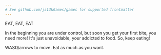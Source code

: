 ```yaml
---
# See github.com/js13kGames/games for supported frontmatter
---
```

EAT, EAT, EAT

In the beginning you are under control, but soon you get your first bite, you need more! It's just unavoidable, your addicted to food. So, keep eating!

WASD/arrows to move. Eat as much as you want.